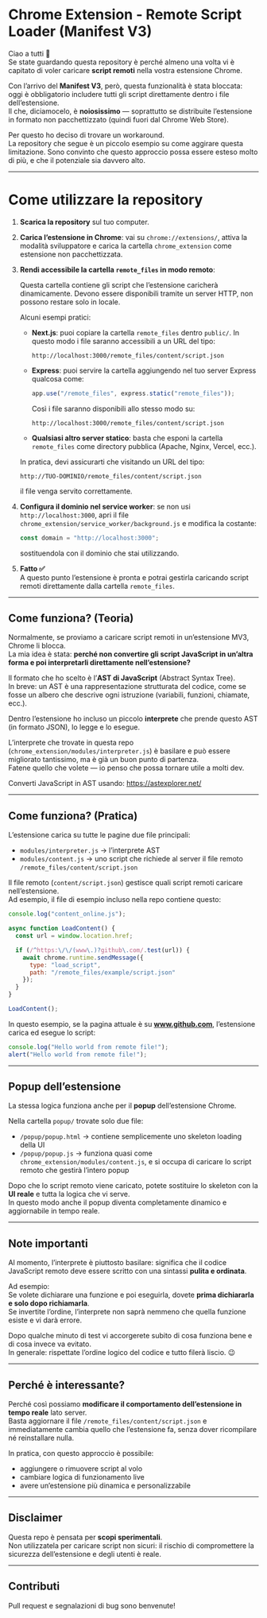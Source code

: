 # Chrome Extension - Remote Script Loader (Manifest V3)

Ciao a tutti 👋  
Se state guardando questa repository è perché almeno una volta vi è capitato di voler caricare **script remoti** nella vostra estensione Chrome.  

Con l’arrivo del **Manifest V3**, però, questa funzionalità è stata bloccata: oggi è obbligatorio includere tutti gli script direttamente dentro i file dell’estensione.  
Il che, diciamocelo, è **noiosissimo** — soprattutto se distribuite l’estensione in formato non pacchettizzato (quindi fuori dal Chrome Web Store).

Per questo ho deciso di trovare un workaround.  
La repository che segue è un piccolo esempio su come aggirare questa limitazione. Sono convinto che questo approccio possa essere esteso molto di più, e che il potenziale sia davvero alto.

---

# Come utilizzare la repository

1. **Scarica la repository** sul tuo computer.  
2. **Carica l’estensione in Chrome**: vai su `chrome://extensions/`, attiva la modalità sviluppatore e carica la cartella `chrome_extension` come estensione non pacchettizzata.  
3. **Rendi accessibile la cartella `remote_files` in modo remoto**:  

   Questa cartella contiene gli script che l’estensione caricherà dinamicamente. Devono essere disponibili tramite un server HTTP, non possono restare solo in locale.  
   
   Alcuni esempi pratici:
   - **Next.js**: puoi copiare la cartella `remote_files` dentro `public/`. In questo modo i file saranno accessibili a un URL del tipo:  
     ```
     http://localhost:3000/remote_files/content/script.json
     ```
   - **Express**: puoi servire la cartella aggiungendo nel tuo server Express qualcosa come:  
     ```js
     app.use("/remote_files", express.static("remote_files"));
     ```
     Così i file saranno disponibili allo stesso modo su:  
     ```
     http://localhost:3000/remote_files/content/script.json
     ```
   - **Qualsiasi altro server statico**: basta che esponi la cartella `remote_files` come directory pubblica (Apache, Nginx, Vercel, ecc.).  

   In pratica, devi assicurarti che visitando un URL del tipo:  
   ```
   http://TUO-DOMINIO/remote_files/content/script.json
   ```
   il file venga servito correttamente.  

4. **Configura il dominio nel service worker**: se non usi `http://localhost:3000`, apri il file `chrome_extension/service_worker/background.js` e modifica la costante:  
   ```js
   const domain = "http://localhost:3000";
   ```
   sostituendola con il dominio che stai utilizzando.

5. **Fatto ✅**  
   A questo punto l’estensione è pronta e potrai gestirla caricando script remoti direttamente dalla cartella `remote_files`.

---

## Come funziona? (Teoria)

Normalmente, se proviamo a caricare script remoti in un’estensione MV3, Chrome li blocca.  
La mia idea è stata: **perché non convertire gli script JavaScript in un’altra forma e poi interpretarli direttamente nell’estensione?**  

Il formato che ho scelto è l’**AST di JavaScript** (Abstract Syntax Tree).  
In breve: un AST è una rappresentazione strutturata del codice, come se fosse un albero che descrive ogni istruzione (variabili, funzioni, chiamate, ecc.).  

Dentro l’estensione ho incluso un piccolo **interprete** che prende questo AST (in formato JSON), lo legge e lo esegue.  

L’interprete che trovate in questa repo (`chrome_extension/modules/interpreter.js`) è basilare e può essere migliorato tantissimo, ma è già un buon punto di partenza.  
Fatene quello che volete — io penso che possa tornare utile a molti dev.

Converti JavaScript in AST usando: https://astexplorer.net/

---

## Come funziona? (Pratica)

L’estensione carica su tutte le pagine due file principali:

- `modules/interpreter.js` → l’interprete AST  
- `modules/content.js` → uno script che richiede al server il file remoto `/remote_files/content/script.json`

Il file remoto (`content/script.json`) gestisce quali script remoti caricare nell’estensione.  
Ad esempio, il file di esempio incluso nella repo contiene questo:

```js
console.log("content_online.js");

async function LoadContent() {
  const url = window.location.href;

  if (/^https:\/\/(www\.)?github\.com/.test(url)) {
    await chrome.runtime.sendMessage({
      type: "load_script",
      path: "/remote_files/example/script.json"
    });
  }
}

LoadContent();
```

In questo esempio, se la pagina attuale è su **www.github.com**, l’estensione carica ed esegue lo script:

```js
console.log("Hello world from remote file!");
alert("Hello world from remote file!");
```

---

## Popup dell’estensione

La stessa logica funziona anche per il **popup** dell’estensione Chrome.  

Nella cartella `popup/` trovate solo due file:
- `/popup/popup.html` → contiene semplicemente uno skeleton loading della UI  
- `/popup/popup.js` → funziona quasi come `chrome_extension/modules/content.js`, e si occupa di caricare lo script remoto che gestirà l’intero popup  

Dopo che lo script remoto viene caricato, potete sostituire lo skeleton con la **UI reale** e tutta la logica che vi serve.  
In questo modo anche il popup diventa completamente dinamico e aggiornabile in tempo reale.

---

## Note importanti

Al momento, l’interprete è piuttosto basilare: significa che il codice JavaScript remoto deve essere scritto con una sintassi **pulita e ordinata**.  

Ad esempio:  
Se volete dichiarare una funzione e poi eseguirla, dovete **prima dichiararla e solo dopo richiamarla**.  
Se invertite l’ordine, l’interprete non saprà nemmeno che quella funzione esiste e vi darà errore.

Dopo qualche minuto di test vi accorgerete subito di cosa funziona bene e di cosa invece va evitato.  
In generale: rispettate l’ordine logico del codice e tutto filerà liscio. 😉

---

## Perché è interessante?

Perché così possiamo **modificare il comportamento dell’estensione in tempo reale** lato server.  
Basta aggiornare il file `/remote_files/content/script.json` e immediatamente cambia quello che l’estensione fa, senza dover ricompilare né reinstallare nulla.

In pratica, con questo approccio è possibile:
- aggiungere o rimuovere script al volo  
- cambiare logica di funzionamento live  
- avere un’estensione più dinamica e personalizzabile  

---

## Disclaimer

Questa repo è pensata per **scopi sperimentali**.  
Non utilizzatela per caricare script non sicuri: il rischio di compromettere la sicurezza dell’estensione e degli utenti è reale.

---

## Contributi

Pull request e segnalazioni di bug sono benvenute! 